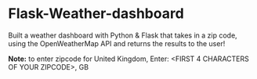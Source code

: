 # Flask-Weather-dashboard
Built a weather dashboard with Python & Flask that takes in a zip code, using the OpenWeatherMap API and returns the results to the user!

<b>Note:</b> to enter zipcode for United Kingdom, Enter: <FIRST 4 CHARACTERS OF YOUR ZIPCODE>, GB
